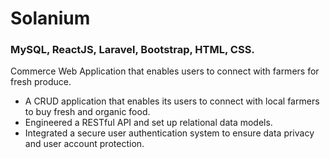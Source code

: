 # Solanium
### MySQL, ReactJS, Laravel, Bootstrap, HTML, CSS.
 Commerce Web Application that enables users to connect with farmers for fresh produce.

- A CRUD application that enables its users to connect with local farmers to buy fresh and organic food.
- Engineered a RESTful API and set up relational data models. 
- Integrated a secure user authentication system to ensure data privacy and user account protection.
